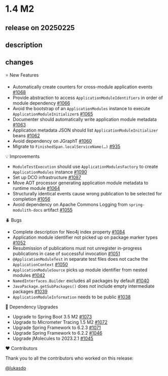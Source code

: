 # 1.4 M2

## release on 20250225
## description
## changes
⭐ New Features

* Automatically create counters for cross-module application events <a href="https://github.com/spring-projects/spring-modulith/issues/1068" data-hovercard-type="issue" data-hovercard-url="/spring-projects/spring-modulith/issues/1068/hovercard">#1068</a>
* Provide abstraction to access <code>ApplicationModuleIdentifiers</code> in order of module dependency <a href="https://github.com/spring-projects/spring-modulith/issues/1066" data-hovercard-type="issue" data-hovercard-url="/spring-projects/spring-modulith/issues/1066/hovercard">#1066</a>
* Avoid the bootstrap of an <code>ApplicationModules</code> instance to execute <code>ApplicationModuleInitializer</code>s <a href="https://github.com/spring-projects/spring-modulith/issues/1065" data-hovercard-type="issue" data-hovercard-url="/spring-projects/spring-modulith/issues/1065/hovercard">#1065</a>
* Documenter should automatically write application module metadata <a href="https://github.com/spring-projects/spring-modulith/issues/1063" data-hovercard-type="issue" data-hovercard-url="/spring-projects/spring-modulith/issues/1063/hovercard">#1063</a>
* Application metadata JSON should list <code>ApplicationModuleInitializer</code> beans <a href="https://github.com/spring-projects/spring-modulith/issues/1062" data-hovercard-type="issue" data-hovercard-url="/spring-projects/spring-modulith/issues/1062/hovercard">#1062</a>
* Avoid dependency on JGraphT <a href="https://github.com/spring-projects/spring-modulith/issues/1060" data-hovercard-type="issue" data-hovercard-url="/spring-projects/spring-modulith/issues/1060/hovercard">#1060</a>
* Migrate to <code>FinishedSpan.localServiceName(…)</code> <a href="https://github.com/spring-projects/spring-modulith/issues/935" data-hovercard-type="issue" data-hovercard-url="/spring-projects/spring-modulith/issues/935/hovercard">#935</a>

💡 Improvements

* <code>ModuleTestExecution</code> should use <code>ApplicationModulesFactory</code> to create <code>ApplicationModules</code> instance <a href="https://github.com/spring-projects/spring-modulith/issues/1090" data-hovercard-type="issue" data-hovercard-url="/spring-projects/spring-modulith/issues/1090/hovercard">#1090</a>
* Set up DCO infrastructure <a href="https://github.com/spring-projects/spring-modulith/issues/1087" data-hovercard-type="issue" data-hovercard-url="/spring-projects/spring-modulith/issues/1087/hovercard">#1087</a>
* Move AOT processor generating application module metadata to runtime module <a href="https://github.com/spring-projects/spring-modulith/issues/1064" data-hovercard-type="issue" data-hovercard-url="/spring-projects/spring-modulith/issues/1064/hovercard">#1064</a>
* Structurally identical events cause wrong publication to be selected for completion <a href="https://github.com/spring-projects/spring-modulith/issues/1056" data-hovercard-type="issue" data-hovercard-url="/spring-projects/spring-modulith/issues/1056/hovercard">#1056</a>
* Avoid dependency on Apache Commons Logging from <code>spring-modulith-docs</code> artifact <a href="https://github.com/spring-projects/spring-modulith/issues/1055" data-hovercard-type="issue" data-hovercard-url="/spring-projects/spring-modulith/issues/1055/hovercard">#1055</a>

🪲 Bugs

* Complete description for Neo4j index property <a href="https://github.com/spring-projects/spring-modulith/pull/1084" data-hovercard-type="pull_request" data-hovercard-url="/spring-projects/spring-modulith/pull/1084/hovercard">#1084</a>
* Application module identifier not picked up on package marker types <a href="https://github.com/spring-projects/spring-modulith/issues/1052" data-hovercard-type="issue" data-hovercard-url="/spring-projects/spring-modulith/issues/1052/hovercard">#1052</a>
* Resubmission of publications must not unregister in-progress publications in case of successful invocation <a href="https://github.com/spring-projects/spring-modulith/issues/1051" data-hovercard-type="issue" data-hovercard-url="/spring-projects/spring-modulith/issues/1051/hovercard">#1051</a>
* <code>@ApplicationModuleTest</code> in separate test files does not cache the <code>ApplicationContext</code> <a href="https://github.com/spring-projects/spring-modulith/issues/1050" data-hovercard-type="issue" data-hovercard-url="/spring-projects/spring-modulith/issues/1050/hovercard">#1050</a>
* <code>ApplicationModuleSource</code> picks up module identifier from nested modules <a href="https://github.com/spring-projects/spring-modulith/issues/1042" data-hovercard-type="issue" data-hovercard-url="/spring-projects/spring-modulith/issues/1042/hovercard">#1042</a>
* <code>NamedInterfaces.Builder</code> excludes all packages by default <a href="https://github.com/spring-projects/spring-modulith/issues/1040" data-hovercard-type="issue" data-hovercard-url="/spring-projects/spring-modulith/issues/1040/hovercard">#1040</a>
* <code>JavaPackage.getSubPackages()</code> does not include empty intermediate packages <a href="https://github.com/spring-projects/spring-modulith/issues/1039" data-hovercard-type="issue" data-hovercard-url="/spring-projects/spring-modulith/issues/1039/hovercard">#1039</a>
* <code>ApplicationModuleInformation</code> needs to be public <a href="https://github.com/spring-projects/spring-modulith/issues/1038" data-hovercard-type="issue" data-hovercard-url="/spring-projects/spring-modulith/issues/1038/hovercard">#1038</a>

🔨 Dependency Upgrades

* Upgrade to Spring Boot 3.5 M2 <a href="https://github.com/spring-projects/spring-modulith/issues/1073" data-hovercard-type="issue" data-hovercard-url="/spring-projects/spring-modulith/issues/1073/hovercard">#1073</a>
* Upgrade to Micrometer Tracing 1.5 M2 <a href="https://github.com/spring-projects/spring-modulith/issues/1072" data-hovercard-type="issue" data-hovercard-url="/spring-projects/spring-modulith/issues/1072/hovercard">#1072</a>
* Upgrade Spring Framework to 6.2.3 <a href="https://github.com/spring-projects/spring-modulith/issues/1071" data-hovercard-type="issue" data-hovercard-url="/spring-projects/spring-modulith/issues/1071/hovercard">#1071</a>
* Upgrade Spring Framework to 6.2.2 <a href="https://github.com/spring-projects/spring-modulith/issues/1046" data-hovercard-type="issue" data-hovercard-url="/spring-projects/spring-modulith/issues/1046/hovercard">#1046</a>
* Upgrade jMolecules to 2023.2.1 <a href="https://github.com/spring-projects/spring-modulith/issues/1045" data-hovercard-type="issue" data-hovercard-url="/spring-projects/spring-modulith/issues/1045/hovercard">#1045</a>

❤️ Contributors

Thank you to all the contributors who worked on this release:

<a class="user-mention notranslate" data-hovercard-type="user" data-hovercard-url="/users/lukasdo/hovercard" data-octo-click="hovercard-link-click" data-octo-dimensions="link_type:self" href="https://github.com/lukasdo">@lukasdo</a>


